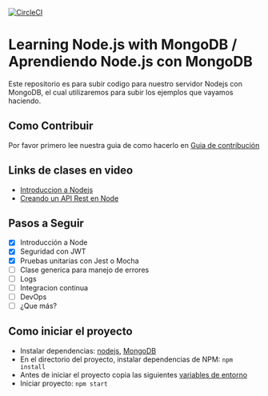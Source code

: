 [![CircleCI](https://circleci.com/gh/gerlis18/NodeAPI/tree/develop.svg?style=svg)](https://circleci.com/gh/gerlis18/NodeAPI/tree/develop)

# Learning Node.js with MongoDB / Aprendiendo Node.js con MongoDB

Este repositorio es para subir codigo para nuestro servidor Nodejs con MongoDB, el cual utilizaremos para subir los ejemplos que vayamos haciendo.

## Como Contribuir

Por favor primero lee nuestra guia de como hacerlo en [Guia de contribución](CONTRIBUTING.md)

## Links de clases en video

- [Introduccion a Nodejs](https://web.microsoftstream.com/video/622c0ad9-2632-4f9d-93cb-134c36a1d3d4)
- [Creando un API Rest en Node](https://web.microsoftstream.com/video/2eaf09d8-a4b9-49b2-82db-b7b763b18785)

## Pasos a Seguir

- [x] Introducción a Node
- [x] Seguridad con JWT
- [x] Pruebas unitarias con Jest o Mocha
- [ ] Clase generica para manejo de errores
- [ ] Logs
- [ ] Integracion continua
- [ ] DevOps
- [ ] ¿Que más?

## Como iniciar el proyecto
- Instalar dependencias: [nodejs](https://nodejs.org/es/), [MongoDB](https://www.mongodb.com/download-center?initial=true#community)
- En el directorio del proyecto, instalar dependencias de NPM: `npm install`
- Antes de iniciar el proyecto copia las siguientes [variables de entorno](https://github.com/gerlis18/NodeAPI/wiki#envs)
- Iniciar proyecto: `npm start`
